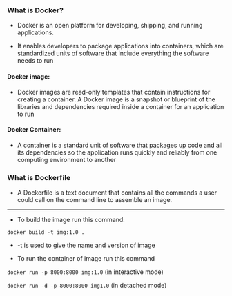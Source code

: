 ### What is Docker?

- Docker is an open platform for developing, shipping, and running applications.

- It enables developers to package applications into containers, which are standardized units of software that include everything the software needs to run

#### Docker image:

- Docker images are read-only templates that contain instructions for creating a container. A Docker image is a snapshot or blueprint of the libraries and dependencies required inside a container for an application to run

#### Docker Container:

- A container is a standard unit of software that packages up code and all its dependencies so the application runs quickly and reliably from one computing environment to another

### What is Dockerfile

- A Dockerfile is a text document that contains all the commands a user could call on the command line to assemble an image.

---

- To build the image run this command:

`docker build -t img:1.0 .`

- -t is used to give the name and version of image

- To run the container of image run this command

`docker run -p 8000:8000 img:1.0` (in interactive mode)

`docker run -d -p 8000:8000 img1.0` (in detached mode)
